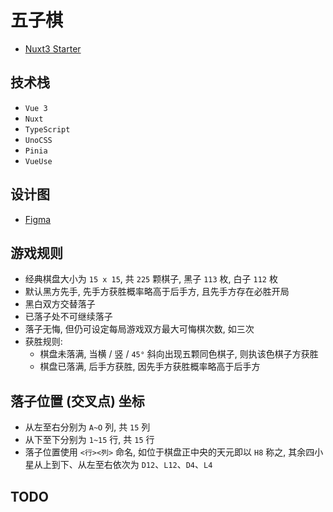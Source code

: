 # 五子棋

- [Nuxt3 Starter](https://github.com/nuxt/starter/tree/v3)

## 技术栈

- `Vue 3`
- `Nuxt`
- `TypeScript`
- `UnoCSS`
- `Pinia`
- `VueUse`

## 设计图

- [Figma](<https://www.figma.com/design/tA5XBiinQMVjaOWPndbPxB/Gobang---%E4%BA%94%E5%AD%90%E6%A3%8B-(Community)>)

## 游戏规则

- 经典棋盘大小为 `15 x 15`, 共 `225` 颗棋子, 黑子 `113` 枚, 白子 `112` 枚
- 默认黑方先手, 先手方获胜概率略高于后手方, 且先手方存在必胜开局
- 黑白双方交替落子
- 已落子处不可继续落子
- 落子无悔, 但仍可设定每局游戏双方最大可悔棋次数, 如三次
- 获胜规则:
  - 棋盘未落满, 当横 / 竖 / `45°` 斜向出现五颗同色棋子, 则执该色棋子方获胜
  - 棋盘已落满, 后手方获胜, 因先手方获胜概率略高于后手方

## 落子位置 (交叉点) 坐标

- 从左至右分别为 `A~O` 列, 共 `15` 列
- 从下至下分别为 `1~15` 行, 共 `15` 行
- 落子位置使用 `<行><列>` 命名, 如位于棋盘正中央的天元即以 `H8` 称之, 其余四小星从上到下、从左至右依次为 `D12`、`L12`、`D4`、`L4`

## TODO
